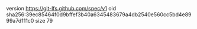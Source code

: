 version https://git-lfs.github.com/spec/v1
oid sha256:39ec85464f0d9bffef3b40a6345483679a4db2540e560cc5bd4e8999a7d111c0
size 79
